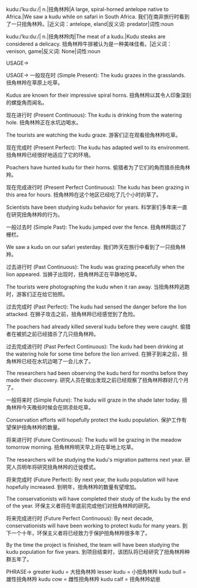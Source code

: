 kudu:/ˈkuːduː/| n.|扭角林羚|A large, spiral-horned antelope native to Africa.|We saw a kudu while on safari in South Africa. 我们在南非旅行时看到了一只扭角林羚。|近义词：antelope,  eland|反义词: predator|词性:noun

kudu:/ˈkuːduː/| n.|扭角林羚肉|The meat of a kudu.|Kudu steaks are considered a delicacy. 扭角林羚牛排被认为是一种美味佳肴。|近义词：venison, game|反义词: None|词性:noun


USAGE->

USAGE->
一般现在时 (Simple Present):
The kudu grazes in the grasslands.  扭角林羚在草原上吃草。

Kudus are known for their impressive spiral horns. 扭角林羚以其令人印象深刻的螺旋角而闻名。

现在进行时 (Present Continuous):
The kudu is drinking from the watering hole.  扭角林羚正在水坑边喝水。

The tourists are watching the kudu graze.  游客们正在观看扭角林羚吃草。

现在完成时 (Present Perfect):
The kudu has adapted well to its environment.  扭角林羚已经很好地适应了它的环境。

Poachers have hunted kudu for their horns.  偷猎者为了它们的角而猎杀扭角林羚。

现在完成进行时 (Present Perfect Continuous):
The kudu has been grazing in this area for hours.  扭角林羚在这个地区已经吃了几个小时的草了。

Scientists have been studying kudu behavior for years.  科学家们多年来一直在研究扭角林羚的行为。

一般过去时 (Simple Past):
The kudu jumped over the fence.  扭角林羚跳过了栅栏。

We saw a kudu on our safari yesterday.  我们昨天在旅行中看到了一只扭角林羚。

过去进行时 (Past Continuous):
The kudu was grazing peacefully when the lion appeared.  当狮子出现时，扭角林羚正在平静地吃草。

The tourists were photographing the kudu when it ran away.  当扭角林羚逃跑时，游客们正在给它拍照。


过去完成时 (Past Perfect):
The kudu had sensed the danger before the lion attacked.  在狮子攻击之前，扭角林羚已经感觉到了危险。

The poachers had already killed several kudu before they were caught.  偷猎者在被抓之前已经猎杀了几只扭角林羚。

过去完成进行时 (Past Perfect Continuous):
The kudu had been drinking at the watering hole for some time before the lion arrived.  在狮子到来之前，扭角林羚已经在水坑边喝了一会儿水了。

The researchers had been observing the kudu herd for months before they made their discovery.  研究人员在做出发现之前已经观察了扭角林羚群好几个月了。

一般将来时 (Simple Future):
The kudu will graze in the shade later today.  扭角林羚今天晚些时候会在阴凉处吃草。

Conservation efforts will hopefully protect the kudu population.  保护工作有望保护扭角林羚的数量。

将来进行时 (Future Continuous):
The kudu will be grazing in the meadow tomorrow morning.  扭角林羚明天早上将在草地上吃草。

The researchers will be studying the kudu's migration patterns next year.  研究人员明年将研究扭角林羚的迁徙模式。

将来完成时 (Future Perfect):
By next year, the kudu population will have hopefully increased.  到明年，扭角林羚的数量有望增加。

The conservationists will have completed their study of the kudu by the end of the year.  环保主义者将在年底前完成他们对扭角林羚的研究。

将来完成进行时 (Future Perfect Continuous):
By next decade, conservationists will have been working to protect kudu for many years.  到下一个十年，环保主义者将已经致力于保护扭角林羚很多年了。

By the time the project is finished, the team will have been studying the kudu population for five years.  到项目结束时，该团队将已经研究了扭角林羚种群五年了。


PHRASE->
greater kudu = 大扭角林羚
lesser kudu = 小扭角林羚
kudu bull = 雄性扭角林羚
kudu cow = 雌性扭角林羚
kudu calf = 扭角林羚幼崽
